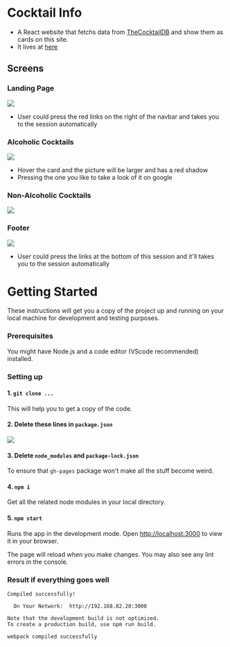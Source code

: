 # Cocktail Info
- A React website that fetchs data from [TheCocktailDB](https://www.thecocktaildb.com/) and show them as cards on this site.
- It lives at [here](https://whiteshadow1234.github.io/Cocktail-Info/)

## Screens
### Landing Page
![](https://i.imgur.com/mFMRHzm.png)
- User could press the red links on the right of the navbar and takes you to the session automatically 

### Alcoholic Cocktails
![](https://i.imgur.com/jOLBReC.jpg)

- Hover the card and the picture will be larger and has a red shadow
- Pressing the one you like to take a look of it on google

### Non-Alcoholic Cocktails
![](https://i.imgur.com/bRGUyxx.jpg)

### Footer 
![](https://i.imgur.com/pOf86hT.png)
- User could press the links at the bottom of this session and it'll takes you to the session automatically 

# Getting Started
These instructions will get you a copy of the project up and running on your local machine for development and testing purposes.

### Prerequisites
You might have Node.js and a code editor (VScode recommended) installed.




### Setting up

#### 1. `git clone ...`
This will help you to get a copy of the code.

#### 2. Delete these lines in `package.json`
![](https://i.imgur.com/IVSWKO3.png)


#### 3. Delete `node_modules` and `package-lock.json`
To ensure that `gh-pages` package won't make all the stuff become weird.



#### 4. `npm i`
Get all the related node modules in your local directory.


#### 5. `npm start`

Runs the app in the development mode.
Open [http://localhost:3000](http://localhost:3000) to view it in your browser.

The page will reload when you make changes.
You may also see any lint errors in the console.


### Result if everything goes well
```
Compiled successfully!

  On Your Network:  http://192.168.82.20:3000

Note that the development build is not optimized.
To create a production build, use npm run build.

webpack compiled successfully
```
